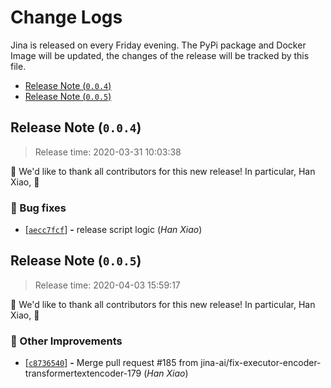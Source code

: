 



# Change Logs

Jina is released on every Friday evening. The PyPi package and Docker Image will be updated, the changes of the release will be tracked by this file.

<!-- START doctoc generated TOC please keep comment here to allow auto update -->
<!-- DON'T EDIT THIS SECTION, INSTEAD RE-RUN doctoc TO UPDATE -->


- [Release Note (`0.0.4`)](#release-note-004)
- [Release Note (`0.0.5`)](#release-note-005)

<!-- END doctoc generated TOC please keep comment here to allow auto update -->

## Release Note (`0.0.4`)

> Release time: 2020-03-31 10:03:38



🙇 We'd like to thank all contributors for this new release! In particular,
 Han Xiao,  🙇


### 🐞 Bug fixes

 - [[```aecc7fcf```](https://github.com/jina-ai/jina/commit/aecc7fcf0ba47109cda126388319dacc1407d6f3)] __-__ release script logic (*Han Xiao*)

## Release Note (`0.0.5`)

> Release time: 2020-04-03 15:59:17



🙇 We'd like to thank all contributors for this new release! In particular,
 Han Xiao,  🙇


### 🍹 Other Improvements

 - [[```c8736540```](https://github.com/jina-ai/jina/commit/c873654084d6da19e1f76a122fef3defd9d3f505)] __-__ Merge pull request #185 from jina-ai/fix-executor-encoder-transformertextencoder-179 (*Han Xiao*)

